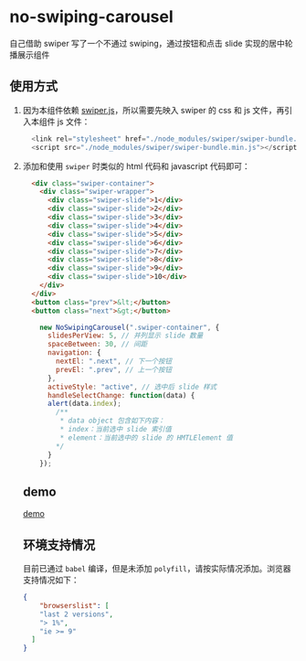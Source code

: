 # no-swiping-carousel
自己借助 swiper 写了一个不通过 swiping，通过按钮和点击 slide 实现的居中轮播展示组件

## 使用方式

1. 因为本组件依赖 [swiper.js](https://swiperjs.com/get-started/)，所以需要先映入 swiper 的 css 和 js 文件，再引入本组件 js 文件：

   ```javascript
     <link rel="stylesheet" href="./node_modules/swiper/swiper-bundle.min.css">
     <script src="./node_modules/swiper/swiper-bundle.min.js"></script>
   ```

2. 添加和使用 `swiper` 时类似的 html 代码和 javascript 代码即可：

   ```html
     <div class="swiper-container">
       <div class="swiper-wrapper">
         <div class="swiper-slide">1</div>
         <div class="swiper-slide">2</div>
         <div class="swiper-slide">3</div>
         <div class="swiper-slide">4</div>
         <div class="swiper-slide">5</div>
         <div class="swiper-slide">6</div>
         <div class="swiper-slide">7</div>
         <div class="swiper-slide">8</div>
         <div class="swiper-slide">9</div>
         <div class="swiper-slide">10</div>
       </div>
     </div>
     <button class="prev">&lt;</button>
     <button class="next">&gt;</button>
   ```

   ```javascript
       new NoSwipingCarousel(".swiper-container", {
         slidesPerView: 5, // 并列显示 slide 数量
         spaceBetween: 30, // 间距
         navigation: {
           nextEl: ".next", // 下一个按钮
           prevEl: ".prev", // 上一个按钮
         },
         activeStyle: "active", // 选中后 slide 样式
         handleSelectChange: function(data) {
         alert(data.index);
           /**
            * data object 包含如下内容：
            * index：当前选中 slide 索引值
            * element：当前选中的 slide 的 HMTLElement 值
           */
         }
       });
   ```

   ## demo

   [demo](https://trcat.github.io/no-swiping-carousel/)

   ## 环境支持情况

   目前已通过 `babel` 编译，但是未添加 `polyfill`，请按实际情况添加。浏览器支持情况如下：

   ```json
   {
       "browserslist": [
       "last 2 versions",
       "> 1%",
       "ie >= 9"
     ]
   }
   ```

